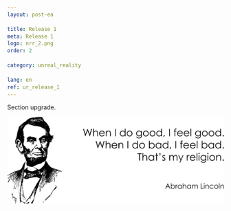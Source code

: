 ```yaml
---
layout: post-ea

title: Release 1
meta: Release 1
logo: nrr_2.png
order: 2

category: unreal_reality

lang: en
ref: ur_release_1
---
```


Section upgrade.

<a data-fancybox="gallery" href="/img/programming/Lincoln.png"><img src="/img/programming/Lincoln.png" alt=""></a>
